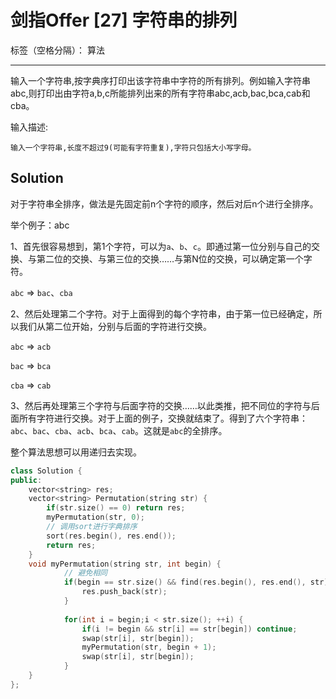 ﻿# 剑指Offer [27] 字符串的排列

标签（空格分隔）： 算法

---

输入一个字符串,按字典序打印出该字符串中字符的所有排列。例如输入字符串abc,则打印出由字符a,b,c所能排列出来的所有字符串abc,acb,bac,bca,cab和cba。

输入描述:
```
输入一个字符串,长度不超过9(可能有字符重复),字符只包括大小写字母。
```

## Solution
对于字符串全排序，做法是先固定前n个字符的顺序，然后对后n个进行全排序。

举个例子：abc

1、首先很容易想到，第1个字符，可以为`a`、`b`、`c`。即通过第一位分别与自己的交换、与第二位的交换、与第三位的交换……与第N位的交换，可以确定第一个字符。

`abc` => `bac`、`cba`

2、然后处理第二个字符。对于上面得到的每个字符串，由于第一位已经确定，所以我们从第二位开始，分别与后面的字符进行交换。

`abc` => `acb`

`bac` => `bca`

`cba` => `cab`

3、然后再处理第三个字符与后面字符的交换……以此类推，把不同位的字符与后面所有字符进行交换。对于上面的例子，交换就结束了。得到了六个字符串：`abc`、`bac`、`cba`、`acb`、`bca`、`cab`。这就是`abc`的全排序。

整个算法思想可以用递归去实现。

```c++
class Solution {
public:
    vector<string> res;
    vector<string> Permutation(string str) {
        if(str.size() == 0) return res;
        myPermutation(str, 0);
        // 调用sort进行字典排序
        sort(res.begin(), res.end());
        return res;
    }
    void myPermutation(string str, int begin) {
            // 避免相同
            if(begin == str.size() && find(res.begin(), res.end(), str) == res.end()) {
                res.push_back(str);
            }
            
            for(int i = begin;i < str.size(); ++i) {
                if(i != begin && str[i] == str[begin]) continue;
                swap(str[i], str[begin]);
                myPermutation(str, begin + 1);
                swap(str[i], str[begin]);
            }
    }
};
```



